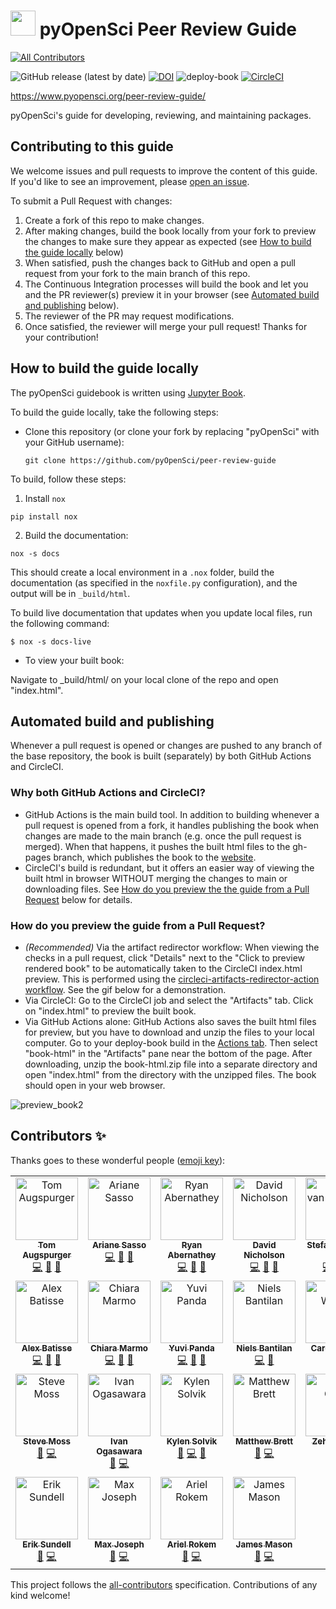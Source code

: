 # <img src="images/logo/logo.png" width=40 /> pyOpenSci Peer Review Guide
<!-- ALL-CONTRIBUTORS-BADGE:START - Do not remove or modify this section -->
[![All Contributors](https://img.shields.io/badge/all_contributors-22-orange.svg?style=flat-square)](#contributors-)
<!-- ALL-CONTRIBUTORS-BADGE:END -->

![GitHub release (latest by date)](https://img.shields.io/github/v/release/pyopensci/peer-review-guide?color=purple&display_name=tag&style=plastic)
[![DOI](https://zenodo.org/badge/DOI/10.5281/zenodo.7101778.svg)](https://doi.org/10.5281/zenodo.7101778)
![deploy-book](https://github.com/pyOpenSci/peer-review-guide/actions/workflows/build-book.yml/badge.svg) [![CircleCI](https://circleci.com/gh/pyOpenSci/software-peer-review.svg?style=svg)](https://app.circleci.com/pipelines/github/pyOpenSci/software-peer-review)

https://www.pyopensci.org/peer-review-guide/

pyOpenSci's guide for developing, reviewing, and maintaining packages.


## Contributing to this guide

We welcome issues and pull requests to improve the content of this guide.
If you'd like to see an improvement, please [open an issue](https://github.com/pyOpenSci/peer-review-guide/issues/).

To submit a Pull Request with changes:
1. Create a fork of this repo to make changes.
2. After making changes, build the book locally from your fork to preview the changes to make sure they appear as expected (see [How to build the guide locally](https://github.com/pyopensci/peer-review-guide/#how-to-build-the-guide-locally) below)
3. When satisfied, push the changes back to GitHub and open a pull request from your fork to the main branch of this repo.
4. The Continuous Integration processes will build the book and let you and the PR reviewer(s) preview it in your browser (see [Automated build and publishing](https://github.com/pyopensci/peer-review-guide/#automated-build-and-publishing) below).
5. The reviewer of the PR may request modifications.
6. Once satisfied, the reviewer will merge your pull request! Thanks for your contribution!

## How to build the guide locally

The pyOpenSci guidebook is written using [Jupyter Book](https://github.com/executablebooks/jupyter-book).

To build the guide locally, take the following steps:

* Clone this repository (or clone your fork by replacing "pyOpenSci" with your GitHub username):

  ```
  git clone https://github.com/pyOpenSci/peer-review-guide
  ```

To build, follow these steps:

1. Install `nox`

```console
pip install nox
```
2. Build the documentation:

```console
nox -s docs
```

This should create a local environment in a `.nox` folder, build the documentation (as specified in the `noxfile.py` configuration), and the output will be in `_build/html`.

To build live documentation that updates when you update local files, run the following command:

```console
$ nox -s docs-live
```

* To view your built book:

Navigate to _build/html/ on your local clone of the repo and open "index.html".


## Automated build and publishing

Whenever a pull request is opened or changes are pushed to any branch of the base repository, the book is built (separately) by both GitHub Actions and CircleCI.

### Why both GitHub Actions and CircleCI?

- GitHub Actions is the main build tool. In addition to building whenever a pull request is opened from a fork, it handles publishing the book when changes are made to the main branch (e.g. once the pull request is merged). When that happens, it pushes the built html files to the gh-pages branch, which publishes the book to the [website](https://pyopensci.org/peer-review-guide/).
- CircleCI's build is redundant, but it offers an easier way of viewing the built html in browser WITHOUT merging the changes to main or downloading files. See [How do you preview the the guide from a Pull Request](https://github.com/pyopensci/peer-review-guide/#how-do-you-preview-the-guide-from-a-pull-request) below for details.

### How do you preview the guide from a Pull Request?
- *(Recommended)* Via the artifact redirector workflow: When viewing the checks in a pull request, click "Details" next to the "Click to preview rendered book" to be automatically taken to the CircleCI index.html preview. This is performed using the [circleci-artifacts-redirector-action workflow](https://github.com/larsoner/circleci-artifacts-redirector-action). See the gif below for a demonstration.
- Via CircleCI: Go to the CircleCI job and select the "Artifacts" tab. Click on "index.html" to preview the built book.
- Via GitHub Actions alone: GitHub Actions also saves the built html files for preview, but you have to download and unzip the files to your local computer. Go to your deploy-book build in the [Actions tab](https://github.com/pyOpenSci/peer-review-guide/actions). Then select "book-html" in the "Artifacts" pane near the bottom of the page. After downloading, unzip the book-html.zip file into a separate directory and open "index.html" from the directory with the unzipped files. The book should open in your web browser.

![preview_book2](https://user-images.githubusercontent.com/24379590/196472186-ef2c8602-893f-4465-b551-cbecd53cafd9.gif)


## Contributors ✨

Thanks goes to these wonderful people ([emoji key](https://allcontributors.org/docs/en/emoji-key)):

<!-- ALL-CONTRIBUTORS-LIST:START - Do not remove or modify this section -->
<!-- prettier-ignore-start -->
<!-- markdownlint-disable -->
<table>
  <tbody>
    <tr>
      <td align="center" valign="top" width="16.66%"><a href="https://tomaugspurger.github.io"><img src="https://avatars.githubusercontent.com/u/1312546?v=4?s=100" width="100px;" alt="Tom Augspurger"/><br /><sub><b>Tom Augspurger</b></sub></a><br /><a href="https://github.com/pyOpenSci/software-peer-review/commits?author=TomAugspurger" title="Code">💻</a> <a href="https://github.com/pyOpenSci/software-peer-review/pulls?q=is%3Apr+reviewed-by%3ATomAugspurger" title="Reviewed Pull Requests">👀</a> <a href="#design-TomAugspurger" title="Design">🎨</a></td>
      <td align="center" valign="top" width="16.66%"><a href="http://arianesasso.me"><img src="https://avatars.githubusercontent.com/u/3659681?v=4?s=100" width="100px;" alt="Ariane Sasso"/><br /><sub><b>Ariane Sasso</b></sub></a><br /><a href="https://github.com/pyOpenSci/software-peer-review/commits?author=arianesasso" title="Code">💻</a> <a href="https://github.com/pyOpenSci/software-peer-review/pulls?q=is%3Apr+reviewed-by%3Aarianesasso" title="Reviewed Pull Requests">👀</a> <a href="#design-arianesasso" title="Design">🎨</a></td>
      <td align="center" valign="top" width="16.66%"><a href="https://github.com/rabernat"><img src="https://avatars.githubusercontent.com/u/1197350?v=4?s=100" width="100px;" alt="Ryan Abernathey"/><br /><sub><b>Ryan Abernathey</b></sub></a><br /><a href="https://github.com/pyOpenSci/software-peer-review/commits?author=rabernat" title="Code">💻</a> <a href="#design-rabernat" title="Design">🎨</a> <a href="https://github.com/pyOpenSci/software-peer-review/pulls?q=is%3Apr+reviewed-by%3Arabernat" title="Reviewed Pull Requests">👀</a></td>
      <td align="center" valign="top" width="16.66%"><a href="https://nicholdav.info/"><img src="https://avatars.githubusercontent.com/u/11934090?v=4?s=100" width="100px;" alt="David Nicholson"/><br /><sub><b>David Nicholson</b></sub></a><br /><a href="https://github.com/pyOpenSci/software-peer-review/commits?author=NickleDave" title="Code">💻</a> <a href="https://github.com/pyOpenSci/software-peer-review/pulls?q=is%3Apr+reviewed-by%3ANickleDave" title="Reviewed Pull Requests">👀</a> <a href="#design-NickleDave" title="Design">🎨</a></td>
      <td align="center" valign="top" width="16.66%"><a href="https://mentat.za.net"><img src="https://avatars.githubusercontent.com/u/45071?v=4?s=100" width="100px;" alt="Stefan van der Walt"/><br /><sub><b>Stefan van der Walt</b></sub></a><br /><a href="https://github.com/pyOpenSci/software-peer-review/commits?author=stefanv" title="Code">💻</a> <a href="https://github.com/pyOpenSci/software-peer-review/pulls?q=is%3Apr+reviewed-by%3Astefanv" title="Reviewed Pull Requests">👀</a> <a href="#design-stefanv" title="Design">🎨</a></td>
      <td align="center" valign="top" width="16.66%"><a href="https://fosstodon.org/@eriknw"><img src="https://avatars.githubusercontent.com/u/2058401?v=4?s=100" width="100px;" alt="Erik Welch"/><br /><sub><b>Erik Welch</b></sub></a><br /><a href="https://github.com/pyOpenSci/software-peer-review/commits?author=eriknw" title="Code">💻</a> <a href="https://github.com/pyOpenSci/software-peer-review/pulls?q=is%3Apr+reviewed-by%3Aeriknw" title="Reviewed Pull Requests">👀</a> <a href="#design-eriknw" title="Design">🎨</a></td>
    </tr>
    <tr>
      <td align="center" valign="top" width="16.66%"><a href="http://batalex.github.io"><img src="https://avatars.githubusercontent.com/u/11004857?v=4?s=100" width="100px;" alt="Alex Batisse"/><br /><sub><b>Alex Batisse</b></sub></a><br /><a href="https://github.com/pyOpenSci/software-peer-review/commits?author=batalex" title="Code">💻</a> <a href="https://github.com/pyOpenSci/software-peer-review/pulls?q=is%3Apr+reviewed-by%3Abatalex" title="Reviewed Pull Requests">👀</a> <a href="#design-batalex" title="Design">🎨</a></td>
      <td align="center" valign="top" width="16.66%"><a href="https://orcid.org/0000-0003-2843-6044"><img src="https://avatars.githubusercontent.com/u/1662261?v=4?s=100" width="100px;" alt="Chiara Marmo"/><br /><sub><b>Chiara Marmo</b></sub></a><br /><a href="https://github.com/pyOpenSci/software-peer-review/commits?author=cmarmo" title="Code">💻</a> <a href="https://github.com/pyOpenSci/software-peer-review/pulls?q=is%3Apr+reviewed-by%3Acmarmo" title="Reviewed Pull Requests">👀</a> <a href="#design-cmarmo" title="Design">🎨</a></td>
      <td align="center" valign="top" width="16.66%"><a href="https://github.com/yuvipanda"><img src="https://avatars.githubusercontent.com/u/30430?v=4?s=100" width="100px;" alt="Yuvi Panda"/><br /><sub><b>Yuvi Panda</b></sub></a><br /><a href="https://github.com/pyOpenSci/software-peer-review/commits?author=yuvipanda" title="Code">💻</a> <a href="#design-yuvipanda" title="Design">🎨</a> <a href="https://github.com/pyOpenSci/software-peer-review/pulls?q=is%3Apr+reviewed-by%3Ayuvipanda" title="Reviewed Pull Requests">👀</a></td>
      <td align="center" valign="top" width="16.66%"><a href="http://cosmicbboy.github.io/"><img src="https://avatars.githubusercontent.com/u/2816689?v=4?s=100" width="100px;" alt="Niels Bantilan"/><br /><sub><b>Niels Bantilan</b></sub></a><br /><a href="https://github.com/pyOpenSci/software-peer-review/commits?author=cosmicBboy" title="Code">💻</a> <a href="https://github.com/pyOpenSci/software-peer-review/pulls?q=is%3Apr+reviewed-by%3AcosmicBboy" title="Reviewed Pull Requests">👀</a></td>
      <td align="center" valign="top" width="16.66%"><a href="https://hachyderm.io/web/@willingc"><img src="https://avatars.githubusercontent.com/u/2680980?v=4?s=100" width="100px;" alt="Carol Willing"/><br /><sub><b>Carol Willing</b></sub></a><br /><a href="https://github.com/pyOpenSci/software-peer-review/pulls?q=is%3Apr+reviewed-by%3Awillingc" title="Reviewed Pull Requests">👀</a> <a href="https://github.com/pyOpenSci/software-peer-review/commits?author=willingc" title="Code">💻</a></td>
      <td align="center" valign="top" width="16.66%"><a href="http://chrisholdgraf.com"><img src="https://avatars.githubusercontent.com/u/1839645?v=4?s=100" width="100px;" alt="Chris Holdgraf"/><br /><sub><b>Chris Holdgraf</b></sub></a><br /><a href="https://github.com/pyOpenSci/software-peer-review/pulls?q=is%3Apr+reviewed-by%3Acholdgraf" title="Reviewed Pull Requests">👀</a> <a href="https://github.com/pyOpenSci/software-peer-review/commits?author=choldgraf" title="Code">💻</a> <a href="#design-choldgraf" title="Design">🎨</a></td>
    </tr>
    <tr>
      <td align="center" valign="top" width="16.66%"><a href="https://www.gawbul.io"><img src="https://avatars.githubusercontent.com/u/321291?v=4?s=100" width="100px;" alt="Steve Moss"/><br /><sub><b>Steve Moss</b></sub></a><br /><a href="https://github.com/pyOpenSci/software-peer-review/pulls?q=is%3Apr+reviewed-by%3Agawbul" title="Reviewed Pull Requests">👀</a> <a href="https://github.com/pyOpenSci/software-peer-review/commits?author=gawbul" title="Code">💻</a></td>
      <td align="center" valign="top" width="16.66%"><a href="https://github.com/xmnlab"><img src="https://avatars.githubusercontent.com/u/5209757?v=4?s=100" width="100px;" alt="Ivan Ogasawara"/><br /><sub><b>Ivan Ogasawara</b></sub></a><br /><a href="https://github.com/pyOpenSci/software-peer-review/pulls?q=is%3Apr+reviewed-by%3Axmnlab" title="Reviewed Pull Requests">👀</a> <a href="https://github.com/pyOpenSci/software-peer-review/commits?author=xmnlab" title="Code">💻</a></td>
      <td align="center" valign="top" width="16.66%"><a href="https://github.com/kysolvik"><img src="https://avatars.githubusercontent.com/u/24379590?v=4?s=100" width="100px;" alt="Kylen Solvik"/><br /><sub><b>Kylen Solvik</b></sub></a><br /><a href="https://github.com/pyOpenSci/software-peer-review/pulls?q=is%3Apr+reviewed-by%3Akysolvik" title="Reviewed Pull Requests">👀</a> <a href="https://github.com/pyOpenSci/software-peer-review/commits?author=kysolvik" title="Code">💻</a> <a href="#design-kysolvik" title="Design">🎨</a></td>
      <td align="center" valign="top" width="16.66%"><a href="https://matthew.dynevor.org"><img src="https://avatars.githubusercontent.com/u/67612?v=4?s=100" width="100px;" alt="Matthew Brett"/><br /><sub><b>Matthew Brett</b></sub></a><br /><a href="https://github.com/pyOpenSci/software-peer-review/pulls?q=is%3Apr+reviewed-by%3Amatthew-brett" title="Reviewed Pull Requests">👀</a> <a href="https://github.com/pyOpenSci/software-peer-review/commits?author=matthew-brett" title="Code">💻</a></td>
      <td align="center" valign="top" width="16.66%"><a href="http://zehuachen.com"><img src="https://avatars.githubusercontent.com/u/6276623?v=4?s=100" width="100px;" alt="Zehua Chen"/><br /><sub><b>Zehua Chen</b></sub></a><br /><a href="https://github.com/pyOpenSci/software-peer-review/pulls?q=is%3Apr+reviewed-by%3AReventonC" title="Reviewed Pull Requests">👀</a> <a href="https://github.com/pyOpenSci/software-peer-review/commits?author=ReventonC" title="Code">💻</a></td>
      <td align="center" valign="top" width="16.66%"><a href="https://github.com/sumit-158"><img src="https://avatars.githubusercontent.com/u/96618001?v=4?s=100" width="100px;" alt="Sumit Kashyap"/><br /><sub><b>Sumit Kashyap</b></sub></a><br /><a href="https://github.com/pyOpenSci/software-peer-review/commits?author=sumit-158" title="Code">💻</a> <a href="https://github.com/pyOpenSci/software-peer-review/pulls?q=is%3Apr+reviewed-by%3Asumit-158" title="Reviewed Pull Requests">👀</a></td>
    </tr>
    <tr>
      <td align="center" valign="top" width="16.66%"><a href="https://github.com/consideRatio"><img src="https://avatars.githubusercontent.com/u/3837114?v=4?s=100" width="100px;" alt="Erik Sundell"/><br /><sub><b>Erik Sundell</b></sub></a><br /><a href="https://github.com/pyOpenSci/software-peer-review/pulls?q=is%3Apr+reviewed-by%3AconsideRatio" title="Reviewed Pull Requests">👀</a> <a href="https://github.com/pyOpenSci/software-peer-review/commits?author=consideRatio" title="Code">💻</a></td>
      <td align="center" valign="top" width="16.66%"><a href="https://mbjoseph.github.io"><img src="https://avatars.githubusercontent.com/u/2664564?v=4?s=100" width="100px;" alt="Max Joseph"/><br /><sub><b>Max Joseph</b></sub></a><br /><a href="https://github.com/pyOpenSci/software-peer-review/pulls?q=is%3Apr+reviewed-by%3Ambjoseph" title="Reviewed Pull Requests">👀</a> <a href="https://github.com/pyOpenSci/software-peer-review/commits?author=mbjoseph" title="Code">💻</a></td>
      <td align="center" valign="top" width="16.66%"><a href="http://arokem.org"><img src="https://avatars.githubusercontent.com/u/118582?v=4?s=100" width="100px;" alt="Ariel Rokem"/><br /><sub><b>Ariel Rokem</b></sub></a><br /><a href="https://github.com/pyOpenSci/software-peer-review/pulls?q=is%3Apr+reviewed-by%3Aarokem" title="Reviewed Pull Requests">👀</a> <a href="https://github.com/pyOpenSci/software-peer-review/commits?author=arokem" title="Code">💻</a></td>
      <td align="center" valign="top" width="16.66%"><a href="http://jamespaulmason.com"><img src="https://avatars.githubusercontent.com/u/947614?v=4?s=100" width="100px;" alt="James Mason"/><br /><sub><b>James Mason</b></sub></a><br /><a href="https://github.com/pyOpenSci/software-peer-review/pulls?q=is%3Apr+reviewed-by%3Ajmason86" title="Reviewed Pull Requests">👀</a> <a href="https://github.com/pyOpenSci/software-peer-review/commits?author=jmason86" title="Code">💻</a></td>
    </tr>
  </tbody>
</table>

<!-- markdownlint-restore -->
<!-- prettier-ignore-end -->

<!-- ALL-CONTRIBUTORS-LIST:END -->

This project follows the [all-contributors](https://github.com/all-contributors/all-contributors) specification. Contributions of any kind welcome!

